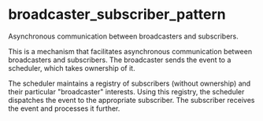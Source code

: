 # broadcaster_subscriber_pattern
Asynchronous communication between broadcasters and subscribers. 

This is a mechanism that facilitates asynchronous communication between broadcasters and subscribers. The broadcaster sends the event to a scheduler, which takes ownership of it.

The scheduler maintains a registry of subscribers (without ownership) and their particular "broadcaster" interests. Using this registry, the scheduler dispatches the event to the appropriate subscriber. The subscriber receives the event and processes it further.

